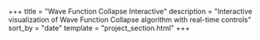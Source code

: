 +++
title = "Wave Function Collapse Interactive"
description = "Interactive visualization of Wave Function Collapse algorithm with real-time controls"
sort_by = "date"
template = "project_section.html"
+++

